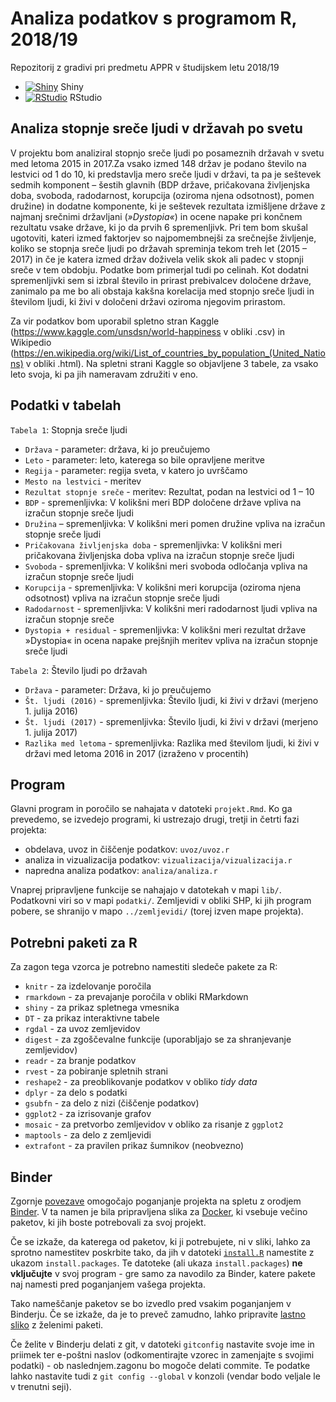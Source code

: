 # Analiza podatkov s programom R, 2018/19

Repozitorij z gradivi pri predmetu APPR v študijskem letu 2018/19

* [![Shiny](http://mybinder.org/badge.svg)](http://beta.mybinder.org/v2/gh/nejclu/APPR-2018-19/master?urlpath=shiny/APPR-2018-19/projekt.Rmd) Shiny
* [![RStudio](http://mybinder.org/badge.svg)](http://beta.mybinder.org/v2/gh/nejclu/APPR-2018-19/master?urlpath=rstudio) RStudio

## Analiza stopnje sreče ljudi v državah po svetu

V projektu bom analiziral stopnjo sreče ljudi po posameznih državah v svetu med letoma 2015 in 2017.Za vsako izmed 148 držav je podano število na lestvici od 1 do 10, ki predstavlja mero sreče ljudi v državi, ta pa je seštevek sedmih komponent – šestih glavnih (BDP države, pričakovana življenjska doba, svoboda, radodarnost, korupcija (oziroma njena odsotnost), pomen družine) in dodatne komponente, ki je seštevek rezultata izmišljene države z najmanj srečnimi državljani (*»Dystopia«*) in ocene napake pri končnem rezultatu vsake države, ki jo da prvih 6 spremenljivk. Pri tem bom skušal ugotoviti, kateri izmed faktorjev so najpomembnejši za srečnejše življenje, koliko se stopnja sreče ljudi po državah spreminja tekom treh let (2015 – 2017) in če je katera izmed držav doživela velik skok ali padec v stopnji sreče v tem obdobju. Podatke bom primerjal tudi po celinah. Kot dodatni spremenljivki sem si izbral število in prirast prebivalcev določene države, zanimalo pa me bo ali obstaja kakšna korelacija med stopnjo sreče ljudi in številom ljudi, ki živi v določeni državi oziroma njegovim prirastom.

Za vir podatkov bom uporabil spletno stran Kaggle (https://www.kaggle.com/unsdsn/world-happiness v obliki .csv) in Wikipedio (https://en.wikipedia.org/wiki/List_of_countries_by_population_(United_Nations) v obliki .html). Na spletni strani Kaggle so objavljene 3 tabele, za vsako leto svoja, ki pa jih nameravam združiti v eno.


## Podatki v tabelah
`Tabela 1`: Stopnja sreče ljudi
- `Država` - parameter: država, ki jo preučujemo
-	`Leto` - parameter: leto, katerega so bile opravljene meritve
-	`Regija` - parameter: regija sveta, v katero jo uvrščamo
-	`Mesto na lestvici` - meritev
-	`Rezultat stopnje sreče` - meritev: Rezultat, podan na lestvici od 1 – 10
-	`BDP` - spremenljivka: V kolikšni meri BDP določene države vpliva na izračun stopnje sreče ljudi 
- `Družina` – spremenljivka: V kolikšni meri pomen družine vpliva na izračun stopnje sreče ljudi
-	`Pričakovana življenjska doba` - spremenljivka: V kolikšni meri pričakovana življenjska doba vpliva na izračun stopnje sreče ljudi 
-	`Svoboda` - spremenljivka: V kolikšni meri svoboda odločanja vpliva na izračun stopnje sreče ljudi
-	`Korupcija` - spremenljivka: V kolikšni meri korupcija (oziroma njena odsotnost) vpliva na izračun stopnje sreče ljudi 
-	`Radodarnost` - spremenljivka: V kolikšni meri radodarnost ljudi vpliva na izračun stopnje sreče
-	`Dystopia + residual` - spremenljivka: V kolikšni meri rezultat države »Dystopia« in ocena napake prejšnjih meritev vpliva na izračun stopnje sreče ljudi

`Tabela 2`: Število ljudi po državah
-	`Država` - parameter: Država, ki jo preučujemo
-	`Št. ljudi (2016)` - spremenljivka: Število ljudi, ki živi v državi (merjeno 1. julija 2016)
-	`Št. ljudi (2017)` - spremenljivka: Število ljudi, ki živi v državi (merjeno 1. julija 2017)
-	`Razlika med letoma` - spremenljivka: Razlika med številom ljudi, ki živi v državi med letoma 2016 in 2017 (izraženo v procentih)


## Program

Glavni program in poročilo se nahajata v datoteki `projekt.Rmd`.
Ko ga prevedemo, se izvedejo programi, ki ustrezajo drugi, tretji in četrti fazi projekta:

* obdelava, uvoz in čiščenje podatkov: `uvoz/uvoz.r`
* analiza in vizualizacija podatkov: `vizualizacija/vizualizacija.r`
* napredna analiza podatkov: `analiza/analiza.r`

Vnaprej pripravljene funkcije se nahajajo v datotekah v mapi `lib/`.
Podatkovni viri so v mapi `podatki/`.
Zemljevidi v obliki SHP, ki jih program pobere,
se shranijo v mapo `../zemljevidi/` (torej izven mape projekta).

## Potrebni paketi za R

Za zagon tega vzorca je potrebno namestiti sledeče pakete za R:

* `knitr` - za izdelovanje poročila
* `rmarkdown` - za prevajanje poročila v obliki RMarkdown
* `shiny` - za prikaz spletnega vmesnika
* `DT` - za prikaz interaktivne tabele
* `rgdal` - za uvoz zemljevidov
* `digest` - za zgoščevalne funkcije (uporabljajo se za shranjevanje zemljevidov)
* `readr` - za branje podatkov
* `rvest` - za pobiranje spletnih strani
* `reshape2` - za preoblikovanje podatkov v obliko *tidy data*
* `dplyr` - za delo s podatki
* `gsubfn` - za delo z nizi (čiščenje podatkov)
* `ggplot2` - za izrisovanje grafov
* `mosaic` - za pretvorbo zemljevidov v obliko za risanje z `ggplot2`
* `maptools` - za delo z zemljevidi
* `extrafont` - za pravilen prikaz šumnikov (neobvezno)

## Binder

Zgornje [povezave](#analiza-podatkov-s-programom-r-201819)
omogočajo poganjanje projekta na spletu z orodjem [Binder](https://mybinder.org/).
V ta namen je bila pripravljena slika za [Docker](https://www.docker.com/),
ki vsebuje večino paketov, ki jih boste potrebovali za svoj projekt.

Če se izkaže, da katerega od paketov, ki ji potrebujete, ni v sliki,
lahko za sprotno namestitev poskrbite tako,
da jih v datoteki [`install.R`](install.R) namestite z ukazom `install.packages`.
Te datoteke (ali ukaza `install.packages`) **ne vključujte** v svoj program -
gre samo za navodilo za Binder, katere pakete naj namesti pred poganjanjem vašega projekta.

Tako nameščanje paketov se bo izvedlo pred vsakim poganjanjem v Binderju.
Če se izkaže, da je to preveč zamudno,
lahko pripravite [lastno sliko](https://github.com/jaanos/APPR-docker) z želenimi paketi.

Če želite v Binderju delati z git,
v datoteki `gitconfig` nastavite svoje ime in priimek ter e-poštni naslov
(odkomentirajte vzorec in zamenjajte s svojimi podatki) -
ob naslednjem.zagonu bo mogoče delati commite.
Te podatke lahko nastavite tudi z `git config --global` v konzoli
(vendar bodo veljale le v trenutni seji).
